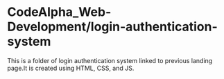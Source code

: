 # CodeAlpha_Web-Development/login-authentication-system
This is a folder of login authentication system linked to previous landing page.It is created using HTML, CSS, and JS.
